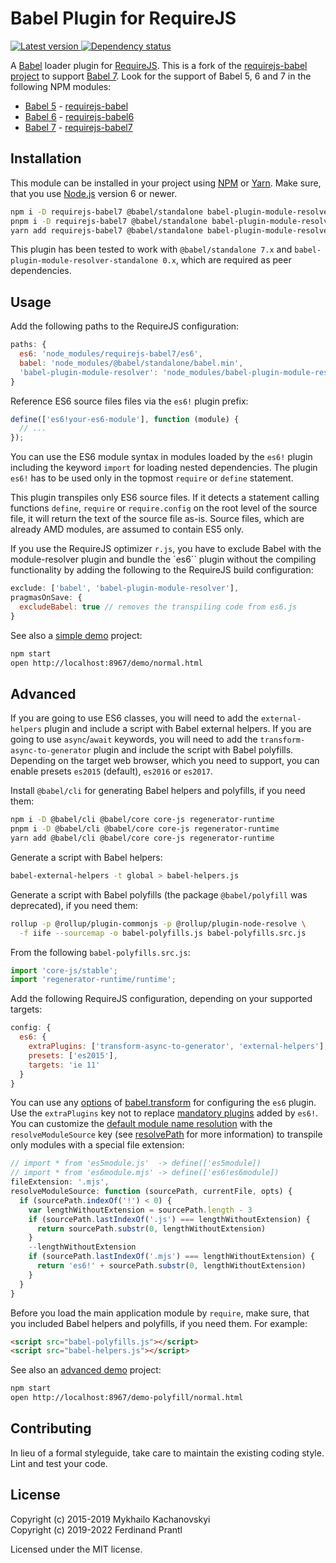 # Babel Plugin for RequireJS

[![Latest version](https://img.shields.io/npm/v/requirejs-babel7)
 ![Dependency status](https://img.shields.io/librariesio/release/npm/requirejs-babel7)
](https://www.npmjs.com/package/requirejs-babel7)

A [Babel] loader plugin for [RequireJS]. This is a fork of the [requirejs-babel project] to support [Babel 7]. Look for the support of Babel 5, 6 and 7 in the following NPM modules:

* [Babel 5] - [requirejs-babel]
* [Babel 6] - [requirejs-babel6]
* [Babel 7] - [requirejs-babel7]

## Installation

This module can be installed in your project using [NPM] or [Yarn]. Make sure, that you use [Node.js] version 6 or newer.

```sh
npm i -D requirejs-babel7 @babel/standalone babel-plugin-module-resolver-standalone
pnpm i -D requirejs-babel7 @babel/standalone babel-plugin-module-resolver-standalone
yarn add requirejs-babel7 @babel/standalone babel-plugin-module-resolver-standalone
```

This plugin has been tested to work with `@babel/standalone 7.x` and `babel-plugin-module-resolver-standalone 0.x`, which are required as peer dependencies.

## Usage

Add the following paths to the RequireJS configuration:

```javascript
paths: {
  es6: 'node_modules/requirejs-babel7/es6',
  babel: 'node_modules/@babel/standalone/babel.min',
  'babel-plugin-module-resolver': 'node_modules/babel-plugin-module-resolver-standalone/index'
}
```

Reference ES6 source files files via the `es6!` plugin prefix:

```javascript
define(['es6!your-es6-module'], function (module) {
  // ...
});
```

You can use the ES6 module syntax in modules loaded by the `es6!` plugin including the keyword `import` for loading nested dependencies. The plugin `es6!` has to be used only in the topmost `require` or `define` statement.

This plugin transpiles only ES6 source files. If it detects a statement calling functions `define`, `require` or `require.config` on the root level of the source file, it will return the text of the source file as-is. Source files, which are already AMD modules, are assumed to contain ES5 only.

If you use the RequireJS optimizer `r.js`, you have to exclude Babel with the module-resolver plugin and bundle the `es6`` plugin without the compiling functionality by adding the following to the RequireJS build configuration:

```js
exclude: ['babel', 'babel-plugin-module-resolver'],
pragmasOnSave: {
  excludeBabel: true // removes the transpiling code from es6.js
}
```

See also a [simple demo] project:

```sh
npm start
open http://localhost:8967/demo/normal.html
```

## Advanced

If you are going to use ES6 classes, you will need to add the `external-helpers` plugin and include a script with Babel external helpers. If you are going to use `async`/`await` keywords, you will need to add the `transform-async-to-generator` plugin and include the script with Babel polyfills. Depending on the target web browser, which you need to support, you can enable presets `es2015` (default), `es2016` or `es2017`.

Install `@babel/cli` for generating Babel helpers and polyfills, if you need them:

```sh
npm i -D @babel/cli @babel/core core-js regenerator-runtime
pnpm i -D @babel/cli @babel/core core-js regenerator-runtime
yarn add @babel/cli @babel/core core-js regenerator-runtime
```

Generate a script with Babel helpers:

```sh
babel-external-helpers -t global > babel-helpers.js
```

Generate a script with Babel polyfills (the package `@babel/polyfill` was deprecated), if you need them:

```sh
rollup -p @rollup/plugin-commonjs -p @rollup/plugin-node-resolve \
  -f iife --sourcemap -o babel-polyfills.js babel-polyfills.src.js
```

From the following `babel-polyfills.src.js`:

```js
import 'core-js/stable';
import 'regenerator-runtime/runtime';
```

Add the following RequireJS configuration, depending on your supported targets:

```js
config: {
  es6: {
    extraPlugins: ['transform-async-to-generator', 'external-helpers'],
    presets: ['es2015'],
    targets: 'ie 11'
  }
}
```

You can use any [options] of [babel.transform] for configuring the `es6` plugin. Use the `extraPlugins` key not to replace [mandatory plugins] added by `es6!`. You can customize the [default module name resolution] with the `resolveModuleSource` key (see [resolvePath] for more information) to transpile only modules with a special file extension:

```js
// import * from 'es5module.js'  -> define(['es5module])
// import * from 'es6module.mjs' -> define(['es6!es6module])
fileExtension: '.mjs',
resolveModuleSource: function (sourcePath, currentFile, opts) {
  if (sourcePath.indexOf('!') < 0) {
    var lengthWithoutExtension = sourcePath.length - 3
    if (sourcePath.lastIndexOf('.js') === lengthWithoutExtension) {
      return sourcePath.substr(0, lengthWithoutExtension)
    }
    --lengthWithoutExtension
    if (sourcePath.lastIndexOf('.mjs') === lengthWithoutExtension) {
      return 'es6!' + sourcePath.substr(0, lengthWithoutExtension)
    }
  }
}
```

Before you load the main application module by `require`, make sure, that you included Babel helpers and polyfills, if you need them. For example:

```html
<script src="babel-polyfills.js"></script>
<script src="babel-helpers.js"></script>
```

See also an [advanced demo] project:

```sh
npm start
open http://localhost:8967/demo-polyfill/normal.html
```

## Contributing

In lieu of a formal styleguide, take care to maintain the existing coding style. Lint and test your code.

## License

Copyright (c) 2015-2019 Mykhailo Kachanovskyi<br>
Copyright (c) 2019-2022 Ferdinand Prantl

Licensed under the MIT license.

[Babel]: https://babeljs.io/
[Babel 5]: https://babeljs.io/blog/2015/03/31/5.0.0
[Babel 6]: https://babeljs.io/blog/2015/10/29/6.0.0
[Babel 7]: https://babeljs.io/blog/2018/08/27/7.0.0
[RequireJS]: http://requirejs.org
[requirejs-babel project]: https://github.com/mikach/requirejs-babel
[requirejs-babel]: https://www.npmjs.com/package/requirejs-babel
[requirejs-babel6]: https://www.npmjs.com/package/requirejs-babel6
[requirejs-babel7]: https://www.npmjs.com/package/requirejs-babel7
[@babel/standalone]: https://github.com/babel/babel/tree/master/packages/babel-standalone
[Node.js]: http://nodejs.org/
[NPM]: https://www.npmjs.com/
[Yarn]: https://yarnpkg.com/
[simple demo]: https://github.com/prantlf/requirejs-babel/tree/master/demo
[advanced demo]: https://github.com/prantlf/requirejs-babel/tree/master/demo
[babel.transform]: https://babeljs.io/docs/en/babel-core#transform
[options]: https://babeljs.io/docs/en/options
[mandatory plugins]: https://github.com/prantlf/requirejs-babel/blob/master/es6.js#L48
[default module name resolution]: https://github.com/prantlf/requirejs-babel/blob/master/es6.js#L38
[resolvePath]: https://github.com/tleunen/babel-plugin-module-resolver/blob/master/DOCS.md#resolvepath
